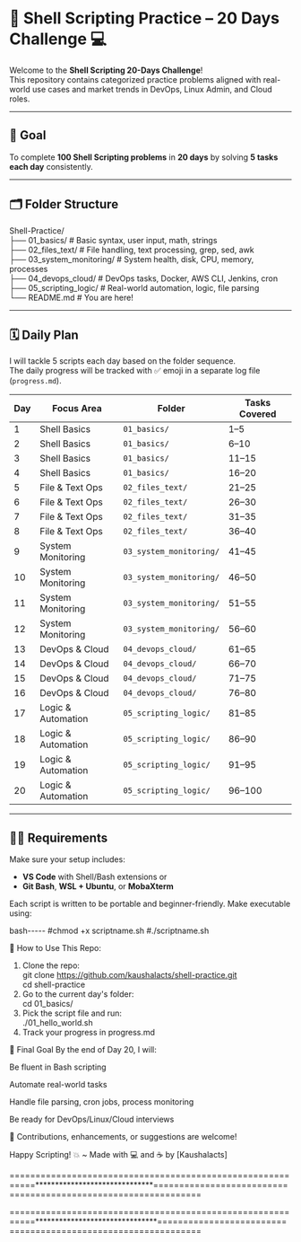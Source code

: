 # 🐚 Shell Scripting Practice – 20 Days Challenge 💻

Welcome to the **Shell Scripting 20-Days Challenge**!  
This repository contains categorized practice problems aligned with real-world use cases and market trends in DevOps, Linux Admin, and Cloud roles.

---

## 🎯 Goal

To complete **100 Shell Scripting problems** in **20 days** by solving **5 tasks each day** consistently.

---

## 🗂️ Folder Structure

Shell-Practice/  
├── 01_basics/ # Basic syntax, user input, math, strings  
├── 02_files_text/ # File handling, text processing, grep, sed, awk  
├── 03_system_monitoring/ # System health, disk, CPU, memory, processes  
├── 04_devops_cloud/ # DevOps tasks, Docker, AWS CLI, Jenkins, cron  
├── 05_scripting_logic/ # Real-world automation, logic, file parsing  
└── README.md # You are here!  


---

## 🗓️ Daily Plan

I will tackle 5 scripts each day based on the folder sequence.  
The daily progress will be tracked with ✅ emoji in a separate log file (`progress.md`).

| Day | Focus Area           | Folder             | Tasks Covered |
|-----|----------------------|--------------------|----------------|
| 1   | Shell Basics         | `01_basics/`       | 1–5            |
| 2   | Shell Basics         | `01_basics/`       | 6–10           |
| 3   | Shell Basics         | `01_basics/`       | 11–15          |
| 4   | Shell Basics         | `01_basics/`       | 16–20          |
| 5   | File & Text Ops      | `02_files_text/`   | 21–25          |
| 6   | File & Text Ops      | `02_files_text/`   | 26–30          |
| 7   | File & Text Ops      | `02_files_text/`   | 31–35          |
| 8   | File & Text Ops      | `02_files_text/`   | 36–40          |
| 9   | System Monitoring    | `03_system_monitoring/` | 41–45     |
| 10  | System Monitoring    | `03_system_monitoring/` | 46–50     |
| 11  | System Monitoring    | `03_system_monitoring/` | 51–55     |
| 12  | System Monitoring    | `03_system_monitoring/` | 56–60     |
| 13  | DevOps & Cloud       | `04_devops_cloud/` | 61–65          |
| 14  | DevOps & Cloud       | `04_devops_cloud/` | 66–70          |
| 15  | DevOps & Cloud       | `04_devops_cloud/` | 71–75          |
| 16  | DevOps & Cloud       | `04_devops_cloud/` | 76–80          |
| 17  | Logic & Automation   | `05_scripting_logic/` | 81–85      |
| 18  | Logic & Automation   | `05_scripting_logic/` | 86–90      |
| 19  | Logic & Automation   | `05_scripting_logic/` | 91–95      |
| 20  | Logic & Automation   | `05_scripting_logic/` | 96–100     |

---

## 🧑‍💻 Requirements

Make sure your setup includes:
- **VS Code** with Shell/Bash extensions or
- **Git Bash**, **WSL + Ubuntu**, or **MobaXterm**

Each script is written to be portable and beginner-friendly. Make executable using:

bash-----
#chmod +x scriptname.sh
#./scriptname.sh 

📘 How to Use This Repo: 
1. Clone the repo:  
   git clone https://github.com/kaushalacts/shell-practice.git  
   cd shell-practice  
2. Go to the current day's folder:  
    cd 01_basics/  
3. Pick the script file and run:  
    ./01_hello_world.sh  
4. Track your progress in progress.md  


🏁 Final Goal
By the end of Day 20, I will:

Be fluent in Bash scripting

Automate real-world tasks

Handle file parsing, cron jobs, process monitoring

Be ready for DevOps/Linux/Cloud interviews

💬 Contributions, enhancements, or suggestions are welcome!

Happy Scripting! 💥
~ Made with 💻 and ☕ by [Kaushalacts]

===========================================================******************************===============================================================
                                                            


===========================================================*******************************==============================================================


